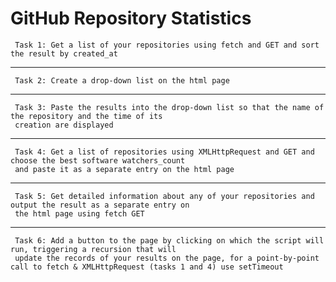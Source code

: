 # GitHub Repository Statistics
     Task 1: Get a list of your repositories using fetch and GET and sort the result by created_at
***
     Task 2: Create a drop-down list on the html page
***     
     Task 3: Paste the results into the drop-down list so that the name of the repository and the time of its 
     creation are displayed
***
     Task 4: Get a list of repositories using XMLHttpRequest and GET and choose the best software watchers_count
     and paste it as a separate entry on the html page
***      
     Task 5: Get detailed information about any of your repositories and output the result as a separate entry on 
     the html page using fetch GET 
***  
     Task 6: Add a button to the page by clicking on which the script will run, triggering a recursion that will
     update the records of your results on the page, for a point-by-point call to fetch & XMLHttpRequest (tasks 1 and 4) use setTimeout
